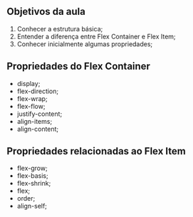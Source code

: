 ## Objetivos da aula

1. Conhecer a estrutura básica;
2. Entender a diferença entre Flex Container e Flex Item;
3. Conhecer inicialmente algumas propriedades;


## Propriedades do Flex Container
* display;
* flex-direction;
* flex-wrap;
* flex-flow;
* justify-content;
* align-items;
* align-content;

## Propriedades relacionadas ao Flex Item
* flex-grow;
* flex-basis;
* flex-shrink;
* flex;
* order;
* align-self;